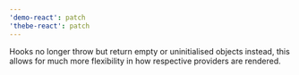```yaml
---
'demo-react': patch
'thebe-react': patch
---
```


Hooks no longer throw but return empty or uninitialised objects instead, this allows for much more flexibility in how respective providers are rendered.
